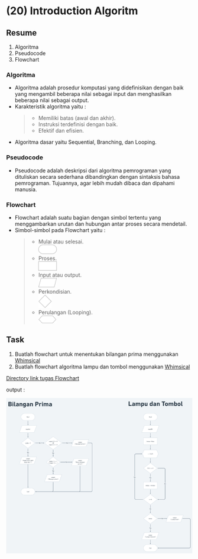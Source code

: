 # (20) Introduction Algoritm

## Resume
1. Algoritma
2. Pseudocode
3. Flowchart

### Algoritma
* Algoritma adalah prosedur komputasi yang didefinisikan dengan baik yang mengambil beberapa nilai sebagai input dan menghasilkan beberapa nilai sebagai output.
* Karakteristik algoritma yaitu :
  > * Memiliki batas (awal dan akhir).
  > * Instruksi terdefinisi dengan baik.
  > * Efektif dan efisien.
* Algoritma dasar yaitu Sequential, Branching, dan Looping.

### Pseudocode
* Pseudocode adalah deskripsi dari algoritma pemrograman yang dituliskan secara sederhana dibandingkan dengan sintaksis bahasa pemrograman. Tujuannya, agar lebih mudah dibaca dan dipahami manusia.

### Flowchart
* Flowchart adalah suatu bagian dengan simbol tertentu yang menggambarkan urutan dan hubungan antar proses secara mendetail.
* Simbol-simbol pada Flowchart yaitu :
  > * Mulai atau selesai. <br />
  ![shape mulai atau selesai](./screenshots/screenshot%20-%20mulai%20atau%20selesai.png) <br />
  > * Proses. <br />
  ![shape proses](./screenshots/screenshot%20-%20proses.png) <br />
  > * Input atau output. <br />
  ![shape input atau output](./screenshots/screenshot%20-%20input%20atau%20output.png) <br />
  > * Perkondisian. <br />
  ![shape perkondisian](./screenshots/screenshot%20-%20perkondisian.png) <br />
  > * Perulangan (Looping). <br />
  ![shape perulangan (looping)](./screenshots/screenshot%20-%20perulangan%20(looping).png)


## Task
1. Buatlah flowchart untuk menentukan bilangan prima menggunakan [Whimsical](https://whimsical.com/)
2. Buatlah flowchart algoritma lampu dan tombol menggunakan [Whimsical](https://whimsical.com/)

[Directory link tugas Flowchart](./praktikum)

output :

![Output flowchart dengan whimsical](./screenshots/screenshot%20-%20praktikum%20flowchart.jpg)
